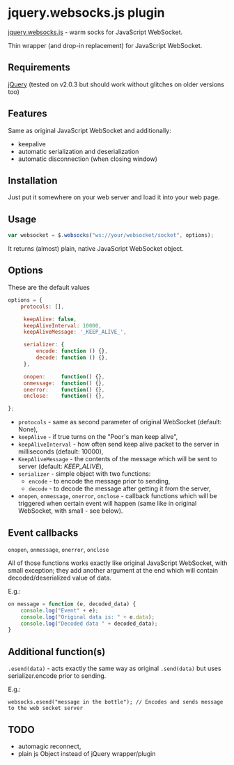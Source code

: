 jquery.websocks.js plugin
=========================

[jquery.websocks.js](http://github.com) - warm socks for JavaScript WebSocket.

Thin wrapper (and drop-in replacement) for JavaScript WebSocket.

Requirements
------------

[jQuery](http://jquery.com/) (tested on v2.0.3 but should work without glitches on older versions too)

Features
--------

Same as original JavaScript WebSocket and additionally:

* keepalive
* automatic serialization and deserialization
* automatic disconnection (when closing window)

Installation
------------

Just put it somewhere on your web server and load it into your web page.

Usage
-----

```js
var websocket = $.websocks("ws://your/websocket/socket", options);
```

It returns (almost) plain, native JavaScript WebSocket object.

Options
-------

These are the default values

```js
options = {
	protocols: [],

     keepAlive: false,
     keepAliveInterval: 10000,
     keepAliveMessage: '_KEEP_ALIVE_',

     serializer: {
         encode: function () {},
         decode: function () {},
     },

     onopen:     function() {},
     onmessage:  function() {},
     onerror:    function() {},
     onclose:    function() {},

};
```

- ```protocols``` - same as second parameter of original WebSocket (default: None),
- ```keepAlive``` - if true turns on the "Poor's man keep alive",
- ```keepAliveInterval``` - how often send keep alive packet to the server in milliseconds (default: 10000),
- ```KeepAliveMessage``` - the contents of the message which will be sent to server (default: _KEEP_ALIVE_),
- ```serializer``` - simple object with two functions:
  - ```encode``` - to encode the message prior to sending,
  - ```decode``` - to decode the message after getting it from the server,
- ```onopen```, ```onmessage```, ```onerror```, ```onclose``` - callback functions which will be triggered when certain event will happen (same like in original WebSocket, with small - see below).

Event callbacks
---------------

```onopen```, ```onmessage```, ```onerror```, ```onclose```

All of those functions works exactly like original JavaScript WebSocket, with small exception; they add another argument at the end which will contain decoded/deserialized value of data.

E.g.:

```js
on message = function (e, decoded_data) {
	console.log("Event" + e);
	console.log("Original data is: " + e.data);
	console.log("Decoded data " + decoded_data);
}
```

Additional function(s)
----------------------

```.esend(data)``` - acts exactly the same way as original ```.send(data)``` but uses serializer.encode prior to sending.

E.g.:

```
websocks.esend("message in the bottle"); // Encodes and sends message to the web socket server
```

TODO
----

- automagic reconnect,
- plain js Object instead of jQuery wrapper/plugin


